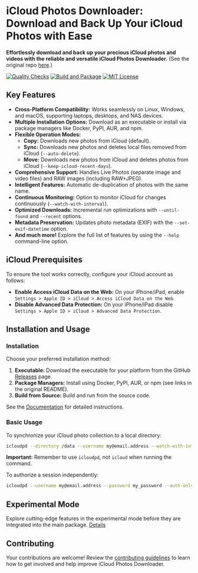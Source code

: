 # iCloud Photos Downloader: Download and Back Up Your iCloud Photos with Ease

**Effortlessly download and back up your precious iCloud photos and videos with the reliable and versatile iCloud Photos Downloader.** (See the original repo [here](https://github.com/icloud-photos-downloader/icloud_photos_downloader).)

[![Quality Checks](https://github.com/icloud-photos-downloader/icloud_photos_downloader/workflows/Quality%20Checks/badge.svg)](https://github.com/icloud-photos-downloader/icloud_photos_downloader/actions/workflows/quality-checks.yml) [![Build and Package](https://github.com/icloud-photos-downloader/icloud_photos_downloader/workflows/Produce%20Artifacts/badge.svg)](https://github.com/icloud-photos-downloader/icloud_photos_downloader/actions/workflows/produce-artifacts.yml) [![MIT License](https://img.shields.io/badge/license-MIT-blue.svg)](LICENSE)

## Key Features

*   **Cross-Platform Compatibility:** Works seamlessly on Linux, Windows, and macOS, supporting laptops, desktops, and NAS devices.
*   **Multiple Installation Options:** Download as an executable or install via package managers like Docker, PyPI, AUR, and npm.
*   **Flexible Operation Modes:**
    *   **Copy:** Downloads new photos from iCloud (default).
    *   **Sync:** Downloads new photos and deletes local files removed from iCloud (`--auto-delete`).
    *   **Move:** Downloads new photos from iCloud and deletes photos from iCloud (`--keep-icloud-recent-days`).
*   **Comprehensive Support:** Handles Live Photos (separate image and video files) and RAW images (including RAW+JPEG).
*   **Intelligent Features:** Automatic de-duplication of photos with the same name.
*   **Continuous Monitoring:** Option to monitor iCloud for changes continuously (`--watch-with-interval`).
*   **Optimized Downloads:** Incremental run optimizations with `--until-found` and `--recent` options.
*   **Metadata Preservation:** Updates photo metadata (EXIF) with the `--set-exif-datetime` option.
*   **And much more!** Explore the full list of features by using the `--help` command-line option.

## iCloud Prerequisites

To ensure the tool works correctly, configure your iCloud account as follows:

*   **Enable Access iCloud Data on the Web:** On your iPhone/iPad, enable `Settings > Apple ID > iCloud > Access iCloud Data on the Web`.
*   **Disable Advanced Data Protection:** On your iPhone/iPad disable `Settings > Apple ID > iCloud > Advanced Data Protection`.

## Installation and Usage

### Installation

Choose your preferred installation method:

1.  **Executable:** Download the executable for your platform from the GitHub [Releases](https://github.com/icloud-photos-downloader/icloud_photos_downloader/releases/tag/v1.29.2) page.
2.  **Package Managers:** Install using Docker, PyPI, AUR, or npm (see links in the original README).
3.  **Build from Source:** Build and run from the source code.

See the [Documentation](https://icloud-photos-downloader.github.io/icloud_photos_downloader/install.html) for detailed instructions.

### Basic Usage

To synchronize your iCloud photo collection to a local directory:

```bash
icloudpd --directory /data --username my@email.address --watch-with-interval 3600
```

**Important:** Remember to use `icloudpd`, not `icloud` when running the command.

To authorize a session independently:

```bash
icloudpd --username my@email.address --password my_password --auth-only
```

## Experimental Mode

Explore cutting-edge features in the experimental mode before they are integrated into the main package. [Details](EXPERIMENTAL.md)

## Contributing

Your contributions are welcome! Review the [contributing guidelines](CONTRIBUTING.md) to learn how to get involved and help improve iCloud Photos Downloader.